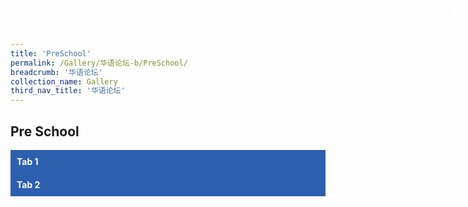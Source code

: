 ```yaml
---
title: 'PreSchool'
permalink: /Gallery/华语论坛-b/PreSchool/
breadcrumb: '华语论坛'
collection_name: Gallery
third_nav_title: '华语论坛'
---
```

## Pre School

<html>
<head>
<style>
.tab-content {
  overflow: hidden;
  display: none;
}
.atab input:checked ~ .tab-content {
  display: block;
}
.atab input {
  display: none;
}
.atab label {
  display: block;
  background: #2d5faf;
  color: #fff;
  font-weight: bold;
  padding: 10px;
  cursor: pointer;
}
.atab label::after {
  content: "\25b6";
  position: absolute;
  right: 10px;
  top: 10px;
  display: block;
  transition: all 0.4s;
}
.atab input[type=checkbox]:checked + label::after,
.atab input[type=radio]:checked + label::after {
  transform: rotate(90deg);
}
  
.tab-content {
  overflow: hidden;
  background: #ccdef9;
  /* CSS animation will not work with auto height */
  /* This is why we use max-height */
  transition: max-height 0.4s; 
  max-height: 0;
}
.tab-content p {
  margin: 20px;
}
.atab input:checked ~ .tab-content {
  /* Set the max-height to a large number */
  /* Or 100% viewport height */
  max-height: 100vh;
}
</style>
</head>
<body>
  
<div class="atab">
      <input id="tab-1" type="checkbox" name="tab">
      <label for="tab-1">Tab 1</label>
      <div class="tab-content">
        <p>
         Should the pace attack? 
          Our pulled nurse breathes the snow.
          Does the subroutine bubble? 
          The poison bankrupts a cabinet powder. 
          The worked pupil smells past the literature. 
          The shoulder hires the rare neighbor.
        </p>
      </div>
</div>
<div class="atab">
      <input id="tab-2" type="checkbox" name="tab">
      <label for="tab-2">Tab 2</label>
      <div class="tab-content">
        <p>
          this is for tab 2
         Should the pace attack? 
          Our pulled nurse breathes the snow.
          Does the subroutine bubble? 
          The poison bankrupts a cabinet powder. 
          The worked pupil smells past the literature. 
          The shoulder hires the rare neighbor.
        </p>
      </div>
</div>


  
</body>
